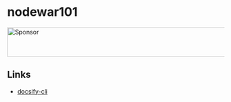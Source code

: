 # nodewar101

<a target='_blank' rel='nofollow' href='https://app.codesponsor.io/link/A8s5eF7qH3xK3URQjopztSBy/thenightex/nodewar101'>
  <img alt='Sponsor' width='888' height='68' src='https://app.codesponsor.io/embed/A8s5eF7qH3xK3URQjopztSBy/thenightex/nodewar101.svg' />
</a>

## Links
- [docsify-cli](https://github.com/QingWei-Li/docsify-cli)